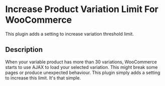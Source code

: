 # Increase Product Variation Limit For WooCommerce

This plugin adds a setting to increase variation threshold limit.

## Description

When your variable product has more than 30 variations, WooCommerce starts to use AJAX to load your selected variation.
This might break some pages or produce unexpected behaviour. This plugin simply adds a setting to increase this limit. It's that simple.
